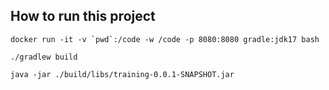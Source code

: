 ## How to run this project

```docker run -it -v `pwd`:/code -w /code -p 8080:8080 gradle:jdk17 bash```

```./gradlew build ```

```java -jar ./build/libs/training-0.0.1-SNAPSHOT.jar```

